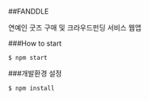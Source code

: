 ##FANDDLE 

연예인 굿즈 구매 및 크라우드펀딩 서비스 웹앱

###How to start

`$ npm start`

###개발환경 설정


`$ npm install`

